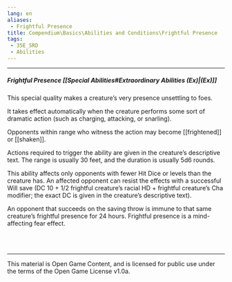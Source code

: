 ```yaml
---
lang: en
aliases:
 - Frightful Presence
title: Compendium\Basics\Abilities and Conditions\Frightful Presence
tags: 
 - 35E_SRD
 - Abilities
---
```


---
##### Frightful Presence [[Special Abilities#Extraordinary Abilities (Ex)|(Ex)]]

This special quality makes a creature’s very presence unsettling to foes. 

It takes effect automatically when the creature performs some sort of dramatic action (such as charging, attacking, or snarling). 

Opponents within range who witness the action may become [[frightened]] or [[shaken]]. 

Actions required to trigger the ability are given in the creature’s descriptive text. The range is usually 30 feet, and the duration is usually 5d6 rounds. 

This ability affects only opponents with fewer Hit Dice or levels than the creature has. An affected opponent can resist the effects with a successful Will save (DC 10 + 1/2 frightful creature’s racial HD + frightful creature’s Cha modifier; the exact DC is given in the creature’s descriptive text). 

An opponent that succeeds on the saving throw is immune to that same creature’s frightful presence for 24 hours. Frightful presence is a mind-affecting fear effect.

<br><br>



---



This material is Open Game Content, and is licensed for public use under the terms of the Open Game License v1.0a.

